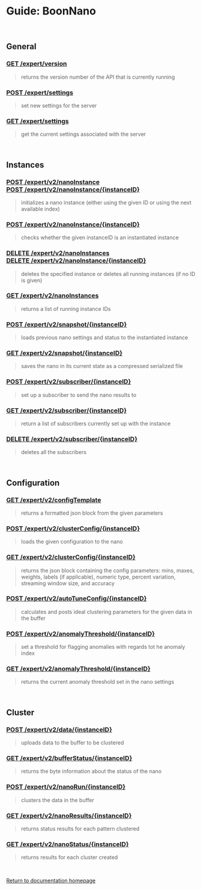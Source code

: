# Guide: BoonNano
<br/>

## General
### [GET /expert/version](../Functions/get_version.md)
>returns the version number of the API that is currently running

### [POST /expert/settings](../Functions/post_settings.md)
>set new settings for the server

### [GET /expert/settings](../Functions/get_settings.md)
>get the current settings associated with the server

<br/>

## Instances
### [POST /expert/v2/nanoInstance](../Functions/post_nanoInstance.md) <br/> [POST /expert/v2/nanoInstance/{instanceID}](../Functions/post_nanoInstance.md)
>initializes a nano instance (either using the given ID or using the next available index)

### [POST /expert/v2/nanoInstance/{instanceID}](../Functions/get_nanoInstance.md)
>checks whether the given instanceID is an instantiated instance

### [DELETE /expert/v2/nanoInstances](../Functions/delete_nanoInstance.md) <br/> [DELETE /expert/v2/nanoInstance/{instanceID}](../Functions/delete_nanoInstance.md)
>deletes the specified instance or deletes all running instances (if no ID is given)

### [GET /expert/v2/nanoInstances](../Functions/get_nanoInstances.md)
>returns a list of running instance IDs

### [POST /expert/v2/snapshot/{instanceID}](../Functions/post_snapshot.md)
>loads previous nano settings and status to the instantiated instance

### [GET /expert/v2/snapshot/{instanceID}](../Functions/get_snapshot.md)
>saves the nano in its current state as a compressed serialized file

### [POST /expert/v2/subscriber/{instanceID}](../Functions/post_subscriber.md)
>set up a subscriber to send the nano results to

### [GET /expert/v2/subscriber/{instanceID}](../Functions/get_subscriber.md)
>return a list of subscribers currently set up with the instance

### [DELETE /expert/v2/subscriber/{instanceID}](../Functions/delete_subscriber.md)
>deletes all the subscribers

<br/>

## Configuration

### [GET /expert/v2/configTemplate](../Functions/get_configTemplate.md)
>returns a formatted json block from the given parameters

### [POST /expert/v2/clusterConfig/{instanceID}](../Functions/post_clusterConfig.md)
>loads the given configuration to the nano

### [GET /expert/v2/clusterConfig/{instanceID}](../Functions/get_clusterConfig.md)
>returns the json block containing the config parameters: mins, maxes, weights, labels (if applicable), numeric type, percent variation, streaming window size, and accuracy

### [POST /expert/v2/autoTuneConfig/{instanceID}](../Functions/post_autoTuneConfig.md)
>calculates and posts ideal clustering parameters for the given data in the buffer

### [POST /expert/v2/anomalyThreshold/{instanceID}](../Functions/post_anomalyThreshold.md)
>set a threshold for flagging anomalies with regards tot he anomaly index

### [GET /expert/v2/anomalyThreshold/{instanceID}](../Functions/get_anomalyThreshold.md)
>returns the current anomaly threshold set in the nano settings

<br/>

## Cluster
### [POST /expert/v2/data/{instanceID}](../Functions/post_data.md)
>uploads data to the buffer to be clustered

### [GET /expert/v2/bufferStatus/{instanceID}](../Functions/get_bufferStatus.md)
>returns the byte information about the status of the nano

### [POST /expert/v2/nanoRun/{instanceID}](../Functions/post_nanoRun.md)
>clusters the data in the buffer

### [GET /expert/v2/nanoResults/{instanceID}](../Functions/get_nanoResults.md)
>returns status results for each pattern clustered

### [GET /expert/v2/nanoStatus/{instanceID}](../Functions/get_nanoStatus.md)
>returns results for each cluster created

<br/>

[Return to documentation homepage](../Swagger_Landing_Page.md)
